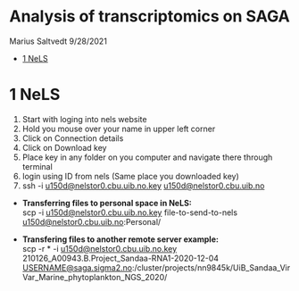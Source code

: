 Analysis of transcriptomics on SAGA
================
Marius Saltvedt
9/28/2021

-   [1 NeLS](#nels)

# 1 NeLS

1.  Start with loging into nels website
2.  Hold you mouse over your name in upper left corner
3.  Click on Connection details
4.  Click on Download key
5.  Place key in any folder on you computer and navigate there through
    terminal
6.  login using ID from nels (Same place you downloaded key)
7.  ssh -i <u150d@nelstor0.cbu.uib.no.key> <u150d@nelstor0.cbu.uib.no>

-   **Transferring files to personal space in NeLS:**  
    scp -i <u150d@nelstor0.cbu.uib.no.key> file-to-send-to-nels
    <u150d@nelstor0.cbu.uib.no>:Personal/

-   **Transfering files to another remote server example:**  
    scp -r \* -i <u150d@nelstor0.cbu.uib.no.key>
    210126_A00943.B.Project_Sandaa-RNA1-2020-12-04
    <USERNAME@saga.sigma2.no>:/cluster/projects/nn9845k/UiB_Sandaa_VirVar_Marine_phytoplankton_NGS_2020/
